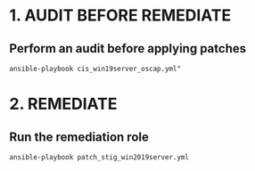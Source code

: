 # 1. AUDIT BEFORE REMEDIATE

## Perform an audit before applying patches
`ansible-playbook cis_win19server_oscap.yml"`


# 2. REMEDIATE

## Run the remediation role
`ansible-playbook patch_stig_win2019server.yml`

